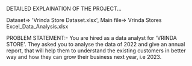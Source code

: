 DETAILED EXPLAINATION OF THE PROJECT...

Dataset=>  'Vrinda Store Dataset.xlsx',
Main file=> Vrinda Stores Excel_Data_Analysis.xlsx


PROBLEM STATEMENT:- 
You are hired as a data analyst for 'VRINDA STORE'. They asked you to analyse the data of 2022 and give an annual report, that will help them to understand the existing 
customers in better way and how they can grow their business next year, i.e 2023.





